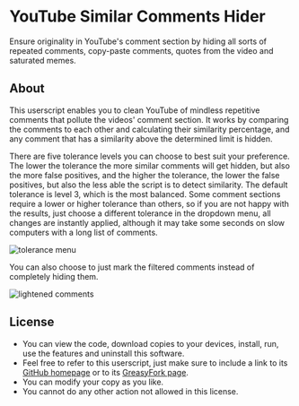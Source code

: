 # YouTube Similar Comments Hider

Ensure originality in YouTube's comment section by hiding all sorts of repeated comments, copy-paste comments, quotes from the video and saturated memes.

## About

This userscript enables you to clean YouTube of mindless repetitive comments that pollute the videos' comment section. It works by comparing the comments to each other and calculating their similarity percentage, and any comment that has a similarity above the determined limit is hidden.

There are five tolerance levels you can choose to best suit your preference. The lower the tolerance the more similar comments will get hidden, but also the more false positives, and the higher the tolerance, the lower the false positives, but also the less able the script is to detect similarity. The default tolerance is level 3, which is the most balanced. Some comment sections require a lower or higher tolerance than others, so if you are not happy with the results, just choose a different tolerance in the dropdown menu, all changes are instantly applied, although it may take some seconds on slow computers with a long list of comments.

![tolerance menu](https://i.imgur.com/x0jLgnA.png)

You can also choose to just mark the filtered comments instead of completely hiding them.

![lightened comments](https://i.imgur.com/OQXefYL.png)

## License

- You can view the code, download copies to your devices, install, run, use the features and uninstall this software.
- Feel free to refer to this userscript, just make sure to include a link to its [GitHub homepage](https://github.com/hjk789/Creations/tree/master/JavaScript/Userscripts/YouTube-Similar-Comments-Hider) or to its [GreasyFork page](https://greasyfork.org/scripts/409500-media-speed-changer).
- You can modify your copy as you like.
- You cannot do any other action not allowed in this license.
